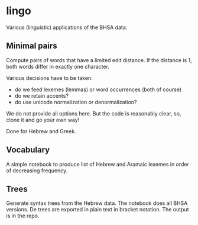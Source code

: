 # lingo
Various (linguistic) applications of the BHSA data:

## Minimal pairs
Compute pairs of words that have a limited edit distance.
If the distance is 1, both words differ in exactly one character.

Various decisions have to be taken:

* do we feed lexemes (lemmas) or word occurrences (both of course)
* do we retain accents?
* do use unicode normalization or denormalization?

We do not provide all options here.
But the code is reasonably clear, so, clone it and go your own way!

Done for Hebrew and Greek.

## Vocabulary
A simple notebook to produce list of Hebrew and Aramaic lexemes
in order of decreasing frequency.

## Trees
Generate syntax trees from the Hebrew data.
The notebook does all BHSA versions.
De trees are exported in plain text in bracket notation.
The output is in the repo.
